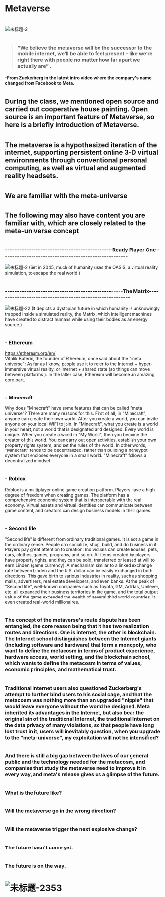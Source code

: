 # Metaverse
 
# 
#
#
#
#
#
#
#
#
#
#
#
#
![未标题-2](https://user-images.githubusercontent.com/95058724/143525552-60517d54-71e0-44cb-a6b1-bf8e3edfc489.jpg)
# 
#
#
#
#
#
#
#
#
#
#
#
#
#
#
#
#
#
#
#
#
#
#

> ### “We believe the metaverse will be the successor to the mobile internet, we’ll be able to feel present – like we’re right there with people no matter how far apart we actually are” .  
#### -From Zuckerberg in the latest intro video where the company's name changed from Facebook to Meta.  
#
#
#
#
#
#
#
#
#
#
#
#
#
#
#
#
#
#
#
#
#
## During the class, we mentioned open source and carried out cooperative house painting.  Open source is an important feature of Metaverse, so here is a briefly introduction of Metaverse.
#
#
#
#
#
#
#
#
#
#
#
#
#
#

## The metaverse is a hypothesized iteration of the internet, supporting persistent online 3-D virtual environments through conventional personal computing, as well as virtual and augmented reality headsets.   
#
#
#
#
#
#
#
#
#
#
#
#
#
## We are familiar with the meta-universe                                
#
#
#
## The following may also have content you are familiar with, which are closely related to the meta-universe concept
#
#
#
#
#
#
#
#
#
#
#
###                       --------------------------------------------- Ready Player One -----------------------------------------------------
 
![未标题-2](https://user-images.githubusercontent.com/95058724/143526756-f15aceb7-57ec-40d0-ad27-aaf1a11af630.jpg)
(Set in 2045, much of humanity uses the OASIS, a virtual reality simulation, to escape the real world.) 
#
#
#
#
#
#
#
#
#
#
#
#
#
#

#
###                       --------------------------------------------------The Matrix---------------------------------------------------------
![未标题-22](https://user-images.githubusercontent.com/95058724/143527995-825bf856-308c-400e-8d0f-b16f219cd3cf.jpg)
(It depicts a dystopian future in which humanity is unknowingly trapped inside a simulated reality, the Matrix, which intelligent machines have created to distract humans while using their bodies as an energy source.)
#
#
#
#
#
#
#
#
#
#
#

#
### - Ethereum  
https://ethereum.org/en/  
Vitalik Buterin, the founder of Ethereum, once said about the "meta universe": As far as I know, people use it to refer to the Internet + hyper-immersive virtual reality, or Internet + shared state (so things can move between platforms ). In the latter case, Ethereum will become an amazing core part.  
#
#
#
#
#
#
#
#
#
#

### - Minecraft
Why does "Minecraft" have some features that can be called "meta universe"? There are many reasons for this. First of all, in "Minecraft", anyone can create their own world. After you create a world, you can invite anyone on your local WIFI to join. In "Minecraft", what you create is a world in your heart, not a world that is designated and designed. Every world is unique. When you create a world in "My World", then you become the creator of this world. You can carry out open activities, establish your own property rights system, and set the rules of the world. In other words, "Minecraft" tends to be decentralized, rather than building a honeypot system that encloses everyone in a small world. "Minecraft" follows a decentralized mindset.  
#
#
#
#
#
#
#
#
#
#

### - Roblox
Roblox is a multiplayer online game creation platform. Players have a high degree of freedom when creating games. The platform has a comprehensive economic system that is interoperable with the real economy. Virtual assets and virtual identities can communicate between game content, and creators can design business models in their games.  
#
#
#
#
#
#
#
#
#
#

### - Second life
"Second life" is different from ordinary traditional games. It is not a game in the ordinary sense. People can socialize, shop, build, and do business in it. Players pay great attention to creation. Individuals can create houses, pets, cars, clothes, games, programs, and so on. All items created by players have property rights, and they can be sold, transferred or leased at will to earn Linden (game currency). A mechanism similar to a linked exchange rate between Linden and the U.S. dollar can be easily exchanged in both directions. This gave birth to various industries in reality, such as shopping malls, advertisers, real estate developers, and even banks. At the peak of "Second life", well-known companies such as Toyota, GM, Adidas, Unilever, etc. all expanded their business territories in the game, and the total output value of the game exceeded the wealth of several third world countries. It even created real-world millionaires.  
#
#
#
#
#
#
#
#
#
### The concept of the metaverse's route dispute has been entangled, the core reason being that it has two realization routes and directions. One is internet, the other is blockchain. The Internet school distinguishes between the Internet giants (including software and hardware) that form a monopoly, who want to define the metacosm in terms of product experience, hardware access, world setting, and the blockchain school, which wants to define the metacosm in terms of values, economic principles, and mathematical trust.    
#
### Traditional Internet users also questioned Zuckerberg's attempt to further bind users to his social cage, and that the metacosm was nothing more than an upgraded "nipple" that would leave everyone without the world he designed. Meta inherited its advantages in the Internet, but also bear the original sin of the traditional Internet, the traditional Internet on the data privacy of many violations, so that people have long lost trust in it, users will inevitably question, when you upgrade to the "meta-universe", my exploitation will not be intensified?    
#
### And there is still a big gap between the lives of our general public and the technology needed for the metacosm, and companies that study the metaverse need to improve it in every way, and meta's release gives us a glimpse of the future.  
#
#
#
#
#
#
#
#
#
#
#
#
### What is the future like?   
#
### Will the metaverse go in the wrong direction?  
#
### Will the metaverse trigger the next explosive change?  
#
### The future hasn't come yet.   
#
### The future is on the way.  
#
#
#
#
# ![未标题-2353](https://user-images.githubusercontent.com/95058724/143534353-f1851ecd-ee75-4e1e-9d24-f86683ca6158.jpg)
#
#
#
#
#
#
#
#
#
#
 

